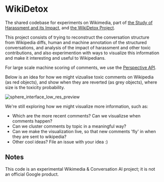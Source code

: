 # WikiDetox

The shared codebase for experiments on Wikimedia, part of [the Study of
Harassment and its
Impact](https://meta.wikimedia.org/wiki/Research:Study_of_harassment_and_its_impact), and [the WikiDetox Project](https://meta.wikimedia.org/wiki/Research:Detox).

This project consists of trying to reconstruct the conversation structure from Wikipedia diffs, human and machine annotation of the structured conversations, and analysis of the impact of harassment and other toxic contributions, and also experimention with ways to visualize this information and make it interesting and useful to Wikipedians.

For large scale machine scoring of comments, we use the [Perspective API](https://www.perspectiveapi.com).

Below is an idea for how we might vizualise toxic comments on Wikipedia (as red objects), and show when they are reverted (as grey objects), where size is the toxicity probability.

![sphere_interface_low_res_preview](https://user-images.githubusercontent.com/1489560/30126500-1520b868-930a-11e7-8383-3d551637c758.jpg)

We're still exploring how we might visualize more information, such as:
 * Which are the more recent comments? Can we visualizse when comments happen?
 * Can we cluster comments by topic in a meaningful way?
 * Can we make the visualization live, so that new comments 'fly' in when they are sent to wikipedia? 
 * Other cool ideas? File an issue with your idea :)

## Notes

This code is an experimental Wikimedia & Conversation AI project; it is not an official Google product.
